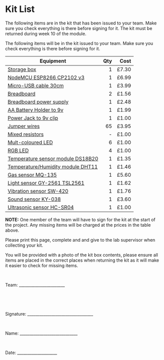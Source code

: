 
# Kit List

The following items are in the kit that has been issued to your team. Make sure you check everything is there before signing for it. The kit must be returned during week 10 of the module.

The following items will be in the kit issued to your team. Make sure you check everything is there before signing for it.

| Equipment                                                   | Qty | Cost  |
| ----------------------------------------------------------- | --: | ----: |
| [Storage box](http://amzn.eu/hyI4x9J)                       | 1   | £7.30 |
| [NodeMCU ESP8266 CP2102 v3](http://amzn.eu/iFhW1f4)         | 1   | £6.99 |
| [Micro-USB cable 30cm](http://amzn.eu/eJ6z1Ux)              | 1   | £3.99 |
| [Breadboard](http://amzn.eu/4r8UL9Q)                        | 2   | £1.56 |
| [Breadboard power supply](http://amzn.eu/3YVPeDC)           | 1   | £2.48 |
| [AA Battery Holder to 9v](http://amzn.eu/616kZXO)           | 1   | £1.99 |
| [Power Jack to 9v clip](http://amzn.eu/9HzCdCB)             | 1   | £1.00 |
| [Jumper wires](http://amzn.eu/ejw4p3Q)                      | 65  | £3.95 |
| [Mixed resistors](http://amzn.eu/76cxzbo)                   | -   | £1.00 |
| [Mult-coloured LED](http://amzn.eu/88DIvzz)                 | 6   | £1.00 |
| [RGB LED](http://amzn.eu/in4Ovho)                           | 4   | £1.00 |
| [Temperature sensor module DS18B20](http://amzn.eu/6h2mzBC) | 1   | £1.35 |
| [Temperature/Humidity module DHT11](http://amzn.eu/glrhIqs) | 1   | £1.46 |
| [Gas sensor MQ-135](http://amzn.eu/h573jLl)                 | 1   | £5.60 |
| [Light sensor GY-2561 TSL2561](http://amzn.eu/a07k83G)      | 1   | £1.62 |
| [Vibration sensor SW-420](http://amzn.eu/crleUBd)           | 1   | £1.76 |
| [Sound sensor KY-038](http://amzn.eu/3tkqZG2)               | 1   | £3.60 |
| [Ultrasonic sensor HC-SR04](http://amzn.eu/cEqKyuC)         | 1   | £1.00 |

**NOTE:** One member of the team will have to sign for the kit at the start of the project. Any missing items will be charged at the prices in the table above.

Please print this page, complete and and give to the lab supervisor when collecting your kit.

You will be provided with a photo of the kit box contents, please ensure all items are placed in the correct places when returning the kit as it will make it easier to check for missing items.

&nbsp;

Team: _______________________

&nbsp;

&nbsp;

Signature: _________________________________

&nbsp;

Name: _____________________________

&nbsp;

Date: ____________________
